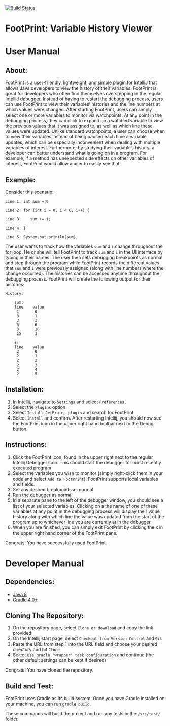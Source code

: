 [![Build Status](https://travis-ci.com/cnhguy/FootPrint.svg?branch=master)](https://travis-ci.com/cnhguy/FootPrint)

# FootPrint: Variable History Viewer


# User Manual

## About:

FootPrint is a user-friendly, lightweight, and simple plugin for IntelliJ that allows Java developers to view the history of their variables. FootPrint is great for developers who often find themselves overstepping in the regular IntelliJ debugger. Instead of having to restart the debugging process, users can use FootPrint to view their variables’ histories and the line numbers at which values were changed. After starting FootPrint, users can simply select one or more variables to monitor via watchpoints. At any point in the debugging process, they can click to expand on a watched variable to view the previous values that it was assigned to, as well as which line these values were updated. Unlike standard watchpoints, a user can choose when to view their variables instead of being paused each time a variable updates, which can be especially inconvenient when dealing with multiple variables of interest. Furthermore, by studying their variable’s history, a developer can better understand what is going on in a program. For example, if a method has unexpected side effects on other variables of interest, FootPrint would allow a user to easily see that.

## Example: 
 
Consider this scenario:
```
Line 1: int sum = 0

Line 2: for (int i = 0; i < 6; i++) {

Line 3:    sum += i; 
    
Line 4: }

Line 5: System.out.println(sum); 
```
 
The user wants to track how the variables `sum` and `i` change throughout the for loop. He or she will tell FootPrint to track `sum` and `i` in the UI interface by typing in their names. The user then sets debugging breakpoints as normal and step through the program while FootPrint records the different values that `sum` and `i` were previously assigned (along with line numbers where the change occurred). The histories can be accessed anytime throughout the debugging process. FootPrint will create the following output for their histories:
 
	History:
 
		sum:
		line    value
		 1       0
		 3       1
		 3       3
		 3       6
		 3       10
		 15      3
		 
		i:
		line    value
		 2       0
		 2       1
		 2       2
		 2       3
		 2       4
		 2       5
		 
## Installation:

1) In Intellij, navigate to `Settings` and select `Preferences.` 
2) Select the `Plugins` option
3) Select `Install JetBrains plugin` and search for FootPrint
4) Select `Install` and confirm. After restarting Intellij, you should now see the FootPrint icon in the upper right hand toolbar next to the Debug button.
 
## Instructions:

1) Click the FootPrint icon, found in the upper right next to the regular Intellij Debugger icon. This should start the debugger for most recently executed program
2) Select the variables you wish to monitor (simply right-click them in your code and select `Add to FootPrint`). FootPrint supports local variables and fields.
3) Set any desired breakpoints as normal
4) Run the debugger as normal
5) In a separate pane to the left of the debugger window, you should see a list of your selected variables. Clicking on a the name of one of these variables at any point in the debugging process will display their value history along with which line the value was updated from the start of the program up to whichever line you are currently at in the debugger.
6) When you are finished, you can simply exit FootPrint by clicking the `X` in the upper right hand corner of the FootPrint pane.

Congrats! You have successfully used FootPrint.

# Developer Manual

## Dependencies:

* [Java 8](http://www.oracle.com/technetwork/java/javase/downloads/jdk8-downloads-2133151.html)
* [Gradle 4.0+](https://gradle.org/install/)


## Cloning The Repository:

1) On the repository page, select `Clone or download` and copy the link provided
2) On the Intellij start page, select `Checkout from Version Control` and `Git`
3) Paste the URL from step 1 into the URL field and choose your desired directory and hit `Clone`
4) Select `use gradle 'wrapper' task configuration` and continue (the other default settings can be kept if desired)

Congrats! You have cloned the repository.

## Build and Test:

FootPrint uses Gradle as its build system. Once you have Gradle installed on your machine, you can run `gradle build`.

These commands will build the project and run any tests in the `/src/test/` folder.
